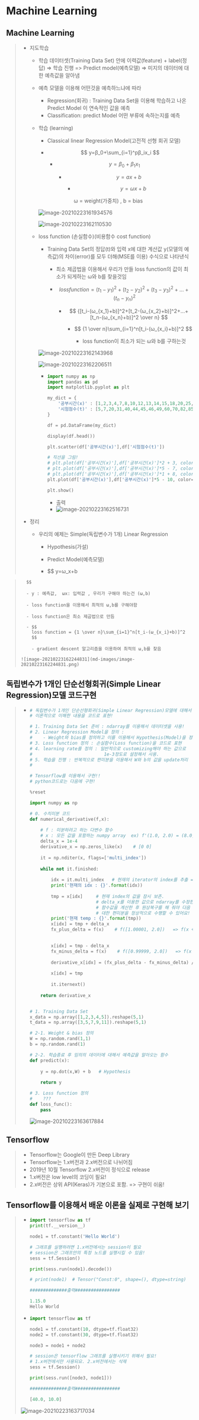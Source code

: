 # Machine Learning

## Machine Learning

> - 지도학습 
>
>   - 학습 데이터셋(Training Data Set) 안에  이력값(feature) + label(정답) => 학습 진행 => Predict model(예측모델) => 미지의 데이터에 대한 예측값을 알아냄 
>
>   - 예측 모델을 이용해 어떤것을 예측하느냐에 따라
>
>     - Regression(회귀) : Training Data Set을 이용해 학습하고 나온 Predict Model 이  연속적인 값을 예측
>     - Classification: predict Model 어떤 부류에 속하는지를 예측
>
>   - 학습 (learning)
>
>     - Classical linear Regression Model(고전적 선형 회귀 모델)
>
>     -  
>       $$
>       y=β_0+\sum_{i=1}^pβ_ix_i
>       $$
>
>       - $$
>         y=β_0+β_1x_1
>         $$
>
>         - $$
>           y=ax+b
>           $$
>
>           - $$
>             y=ωx+b
>             $$
>
>             ω = weight(가중치) , b = bias
>
>     ![image-20210223161934576](C:%5CUsers%5CUSER%5CDesktop%5CTIL%5CML%5Cmd-images%5Cimage-20210223161934576.png)
>
>     ![image-20210223162110530](md-images/image-20210223162110530.png)
>
>   - loss function (손실함수)(비용함수 cost function)
>
>     - Training Data Set의 정답(t)와 입력 x에 대한 계산값 y(모델의 예측값)의 차이(error)를 모두 더해(MSE를 이용) 수식으로 나타낸식
>
>       - 최소 제곱법을 이용해서 우리가 만들 loss function의 값이 최소가 되게하는 ω와 b를 찾을것임
>
>       - $$
>         loss function = (t_1-y_1)^2+(t_2-y_2)^2+(t_3-y_3)^2+...+(t_n-y_n)^2
>         $$
>
>         - $$
>           {[t_i-(ω_{x_1}+b)]^2+[t_2-(ω_{x_2}+b)]^2+...+[t_n-(ω_{x_n}+b)]^2 \over n}
>           $$
>
>           - $$
>             {1 \over n}\sum_{i=1}^n[t_i-(ω_{x_i}+b)]^2
>             $$
>
>             - loss function이 최소가 되는 ω와 b를 구하는것 
>
>     ![image-20210223162143968](md-images/image-20210223162143968.png)
>
>     ![image-20210223162206511](md-images/image-20210223162206511.png)
>
>     - ```python
>       import numpy as np
>       import pandas as pd
>       import matplotlib.pyplot as plt
>       
>       my_dict = {
>           '공부시간(x)' : [1,2,3,4,7,8,10,12,13,14,15,18,20,25,28,30],
>           '시험점수(t)' : [5,7,20,31,40,44,45,46,49,60,70,82,85,91,97,99]
>       }
>       
>       df = pd.DataFrame(my_dict)
>       
>       display(df.head())
>       
>       plt.scatter(df['공부시간(x)'],df['시험점수(t)'])
>       
>       # 직선을 그림!
>       # plt.plot(df['공부시간(x)'],df['공부시간(x)']*2 + 3, color='r')
>       # plt.plot(df['공부시간(x)'],df['공부시간(x)']*5 - 7, color='g')
>       # plt.plot(df['공부시간(x)'],df['공부시간(x)']*1 + 8, color='b')
>       plt.plot(df['공부시간(x)'],df['공부시간(x)']*5 - 10, color='magenta')
>       
>       plt.show()
>       ```
>
>       - 출력
>       - ![image-20210223162516731](md-images/image-20210223162516731.png)
>
>     
>
>     
>
> - 정리
>
>   - 우리의 예제는 Simple(독립변수가 1개) Linear Regression
>
>     - Hypothesis(가설)
>
>     - Predict Model(예측모델)
>
>     - $$
>       y=ω_x+b
>       $$
>
>       - y : 예측값,  ωx: 입력값 , 우리가 구해야 하는건 (ω,b)
>
>       - loss function을 이용해서 최적의 ω,b를 구해야함
>
>       - loss function은 최소 제곱법으로 만듬
>
>       - $$
>         loss function = {1 \over n}\sum_{i=1}^n[t_i-(ω_{x_i}+b)]^2
>         $$
>
>         - gradient descent 알고리즘을 이용하여 최적의 ω,b를 찾음 
>
>     ![image-20210223162244831](md-images/image-20210223162244831.png)

## 독립변수가 1개인 단순선형회귀(Simple Linear Regression)모델 코드구현

> - ```python
>   # 독립변수가 1개인 단순선형회귀(Simple Linear Regression)모델에 대해서 알아보는중!
>   # 이론적으로 이해한 내용을 코드로 표현!
>   
>   # 1. Training Data Set 준비 : ndarray를 이용해서 데이터셋을 사용!
>   # 2. Linear Regression Model을 정의 : 
>   #    - Weight와 bias를 정의하고 이를 이용해서 Hypothesis(Model)을 정의!
>   # 3. Loss function 정의 : 손실함수(Loss function)을 코드로 표현
>   # 4. learning rate를 정의 : 일반적으로 customizing해야 하는 값으로
>   #                           1e-3정도로 설정해서 사용.
>   # 5. 학습을 진행 : 반복적으로 편미분을 이용해서 W와 b의 값을 update처리
>   #
>   
>   # Tensorflow를 이용해서 구현!!
>   # python코드로는 다음에 구현!
>   
>   %reset
>   
>   import numpy as np
>   
>   # 0. 수치미분 코드
>   def numerical_derivative(f,x):
>       
>       # f : 미분하려고 하는 다변수 함수
>       # x : 모든 값을 포함하는 numpy array  ex) f'(1.0, 2.0) = (8.0, 15.0)
>       delta_x = 1e-4
>       derivative_x = np.zeros_like(x)    # [0 0]
>       
>       it = np.nditer(x, flags=['multi_index'])
>       
>       while not it.finished:
>           
>           idx = it.multi_index   # 현재의 iterator의 index를 추출 => tuple형태로 나와요
>           print('현재의 idx : {}'.format(idx))        
>           
>           tmp = x[idx]     # 현재 index의 값을 잠시 보존.
>                            # delta_x를 이용한 값으로 ndarray를 수정한 후 편미분을 계산
>                            # 함수값을 계산한 후 원상복구를 해 줘야 다음 독립변수에
>                            # 대한 편미분을 정상적으로 수행할 수 있어요!
>           print('현재 temp : {}'.format(tmp))   
>           x[idx] = tmp + delta_x        
>           fx_plus_delta = f(x)    # f([1.00001, 2.0])   => f(x + delta_x)
>           
>   
>           x[idx] = tmp - delta_x
>           fx_minus_delta = f(x)    # f([0.99999, 2.0])   => f(x - delta_x)
>           
>           derivative_x[idx] = (fx_plus_delta - fx_minus_delta) / (2 * delta_x)
>           
>           x[idx] = tmp
>           
>           it.iternext()
>           
>       return derivative_x
>   
>   
>   # 1. Training Data Set
>   x_data = np.array([1,2,3,4,5]).reshape(5,1)
>   t_data = np.array([3,5,7,9,11]).reshape(5,1)
>   
>   # 2-1. Weight & bias 정의
>   W = np.random.rand(1,1)
>   b = np.random.rand(1)
>   
>   # 2-2. 학습종료 후 임의의 데이터에 대해서 예측값을 알아오는 함수
>   def predict(x):
>       
>       y = np.dot(x,W) + b   # Hypothesis
>       
>       return y
>   
>   # 3. Loss function 정의
>   #    ???
>   def loss_func():
>       pass
>   ```
>
>   ![image-20210223163617884](md-images/image-20210223163617884.png)





## Tensorflow

> - Tensorflow는 Google이 만든 Deep Library
> - Tensorflow는 1.x버전과 2.x버전으로 나뉘어짐
> - 2019년 10월 Tensorflow 2.x버전이 정식으로 release
> - 1.x버전은 low level의 코딩이 필요!
> - 2.x버전은 상위 API(Keras)가 기본으로 포함. => 구현이 쉬움!



## Tensorflow를 이용해서 배운 이론을 실제로 구현해 보기

> - ```python
>   import tensorflow as tf
>   print(tf.__version__)
>   
>   node1 = tf.constant('Hello World')
>   
>   # 그래프를 실행하려면 1.x버전에서는 session이 필요
>   # session은 그래프안의 특정 노드를 실행시킬 수 있음!
>   sess = tf.Session()
>   
>   print(sess.run(node1).decode())
>   
>   # print(node1)  # Tensor("Const:0", shape=(), dtype=string)
>   
>   ##############출력#################
>   
>   1.15.0
>   Hello World
>   ```
>
> - ```python
>   import tensorflow as tf
>   
>   node1 = tf.constant(10, dtype=tf.float32)
>   node2 = tf.constant(30, dtype=tf.float32)
>   
>   node3 = node1 + node2
>   
>   # session은 tensorflow 그래프를 실행시키기 위해서 필요!
>   # 1.x버전에서만 사용되요. 2.x버전에서는 삭제
>   sess = tf.Session()
>   
>   print(sess.run([node3, node1]))
>   
>   ##############출력#################
>   
>   [40.0, 10.0]
>   ```
>
> ![image-20210223163717034](md-images/image-20210223163717034.png)





